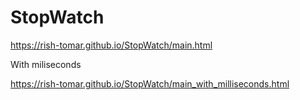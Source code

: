 # StopWatch

https://rish-tomar.github.io/StopWatch/main.html

With miliseconds

https://rish-tomar.github.io/StopWatch/main_with_milliseconds.html
